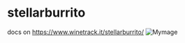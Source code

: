# stellarburrito
docs on https://www.winetrack.it/stellarburrito/
![Mymage](https://i.ibb.co/dDRV0Rm/logo.png)
